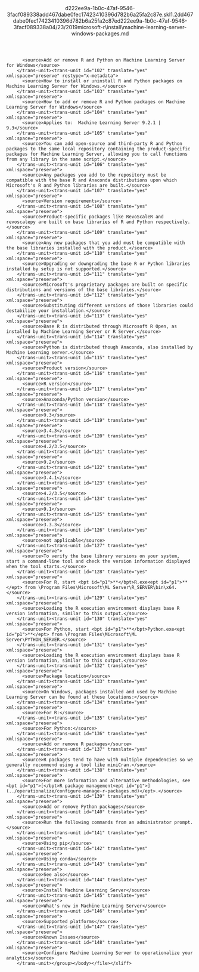 <?xml version="1.0"?><xliff version="1.2" xmlns="urn:oasis:names:tc:xliff:document:1.2" xmlns:xsi="http://www.w3.org/2001/XMLSchema-instance" xsi:schemaLocation="urn:oasis:names:tc:xliff:document:1.2 xliff-core-1.2-transitional.xsd"><file datatype="xml" original="machine-learning-server-windows-packages.md" source-language="en-US" target-language="en-US"><header><tool tool-id="mdxliff" tool-name="mdxliff" tool-version="1.0-1931010" tool-company="Microsoft" /><xliffext:skl_file_name xmlns:xliffext="urn:microsoft:content:schema:xliffextensions">d222ee9a-1b0c-47af-9546-3facf089338add467dabe0fec17423410396d782b6a25fa2c87e.skl</xliffext:skl_file_name><xliffext:version xmlns:xliffext="urn:microsoft:content:schema:xliffextensions">1.2</xliffext:version><xliffext:ms.openlocfilehash xmlns:xliffext="urn:microsoft:content:schema:xliffextensions">dd467dabe0fec17423410396d782b6a25fa2c87e</xliffext:ms.openlocfilehash><xliffext:ms.sourcegitcommit xmlns:xliffext="urn:microsoft:content:schema:xliffextensions">d222ee9a-1b0c-47af-9546-3facf089338a</xliffext:ms.sourcegitcommit><xliffext:ms.lasthandoff xmlns:xliffext="urn:microsoft:content:schema:xliffextensions">04/23/2019</xliffext:ms.lasthandoff><xliffext:ms.openlocfilepath xmlns:xliffext="urn:microsoft:content:schema:xliffextensions">microsoft-r\install\machine-learning-server-windows-packages.md</xliffext:ms.openlocfilepath></header><body><group id="content" extype="content"><trans-unit id="101" translate="yes" xml:space="preserve" restype="x-metadata">
          <source>Add or remove R and Python on Machine Learning Server for Windows</source>
        </trans-unit><trans-unit id="102" translate="yes" xml:space="preserve" restype="x-metadata">
          <source>How to install or uninstall R and Python packages on Machine Learning Server for Windows.</source>
        </trans-unit><trans-unit id="103" translate="yes" xml:space="preserve">
          <source>How to add or remove R and Python packages on Machine Learning Server for Windows</source>
        </trans-unit><trans-unit id="104" translate="yes" xml:space="preserve">
          <source>Applies to:  Machine Learning Server 9.2.1 | 9.3</source>
        </trans-unit><trans-unit id="105" translate="yes" xml:space="preserve">
          <source>You can add open-source and third-party R and Python packages to the same local repository containing the product-specific packages for Machine Learning Server, allowing you to call functions from any library in the same script.</source>
        </trans-unit><trans-unit id="106" translate="yes" xml:space="preserve">
          <source>Any packages you add to the repository must be compatible with the base R and Anaconda distributions upon which Microsoft's R and Python libraries are built.</source>
        </trans-unit><trans-unit id="107" translate="yes" xml:space="preserve">
          <source>Version requirements</source>
        </trans-unit><trans-unit id="108" translate="yes" xml:space="preserve">
          <source>Product-specific packages like RevoScaleR and revoscalepy are built on base libraries of R and Python respectively.</source>
        </trans-unit><trans-unit id="109" translate="yes" xml:space="preserve">
          <source>Any new packages that you add must be compatible with the base libraries installed with the product.</source>
        </trans-unit><trans-unit id="110" translate="yes" xml:space="preserve">
          <source>Upgrading or downgrading the base R or Python libraries installed by setup is not supported.</source>
        </trans-unit><trans-unit id="111" translate="yes" xml:space="preserve">
          <source>Microsoft's proprietary packages are built on specific distributions and versions of the base libraries.</source>
        </trans-unit><trans-unit id="112" translate="yes" xml:space="preserve">
          <source>Substituting different versions of those libraries could destabilize your installation.</source>
        </trans-unit><trans-unit id="113" translate="yes" xml:space="preserve">
          <source>Base R is distributed through Microsoft R Open, as installed by Machine Learning Server or R Server.</source>
        </trans-unit><trans-unit id="114" translate="yes" xml:space="preserve">
          <source>Python is distributed though Anaconda, also installed by Machine Learning server.</source>
        </trans-unit><trans-unit id="115" translate="yes" xml:space="preserve">
          <source>Product version</source>
        </trans-unit><trans-unit id="116" translate="yes" xml:space="preserve">
          <source>R version</source>
        </trans-unit><trans-unit id="117" translate="yes" xml:space="preserve">
          <source>Anaconda/Python version</source>
        </trans-unit><trans-unit id="118" translate="yes" xml:space="preserve">
          <source>9.3</source>
        </trans-unit><trans-unit id="119" translate="yes" xml:space="preserve">
          <source>3.4.3</source>
        </trans-unit><trans-unit id="120" translate="yes" xml:space="preserve">
          <source>4.2/3.5</source>
        </trans-unit><trans-unit id="121" translate="yes" xml:space="preserve">
          <source>9.2</source>
        </trans-unit><trans-unit id="122" translate="yes" xml:space="preserve">
          <source>3.4.1</source>
        </trans-unit><trans-unit id="123" translate="yes" xml:space="preserve">
          <source>4.2/3.5</source>
        </trans-unit><trans-unit id="124" translate="yes" xml:space="preserve">
          <source>9.1</source>
        </trans-unit><trans-unit id="125" translate="yes" xml:space="preserve">
          <source>3.3.3</source>
        </trans-unit><trans-unit id="126" translate="yes" xml:space="preserve">
          <source>not applicable</source>
        </trans-unit><trans-unit id="127" translate="yes" xml:space="preserve">
          <source>To verify the base library versions on your system, start a command-line tool and check the version information displayed when the tool starts.</source>
        </trans-unit><trans-unit id="128" translate="yes" xml:space="preserve">
          <source>For R, start <bpt id="p1">**</bpt>R.exe<ept id="p1">**</ept> from \Program Files\Microsoft\ML Server\R_SERVER\bin\x64.</source>
        </trans-unit><trans-unit id="129" translate="yes" xml:space="preserve">
          <source>Loading the R execution environment displays base R version information, similar to this output.</source>
        </trans-unit><trans-unit id="130" translate="yes" xml:space="preserve">
          <source>For Python, start <bpt id="p1">**</bpt>Python.exe<ept id="p1">**</ept> from \Program Files\Microsoft\ML Server\PYTHON_SERVER.</source>
        </trans-unit><trans-unit id="131" translate="yes" xml:space="preserve">
          <source>Loading the R execution environment displays base R version information, similar to this output.</source>
        </trans-unit><trans-unit id="132" translate="yes" xml:space="preserve">
          <source>Package location</source>
        </trans-unit><trans-unit id="133" translate="yes" xml:space="preserve">
          <source>On Windows, packages installed and used by Machine Learning Server can be found at these locations:</source>
        </trans-unit><trans-unit id="134" translate="yes" xml:space="preserve">
          <source>For R:</source>
        </trans-unit><trans-unit id="135" translate="yes" xml:space="preserve">
          <source>For Python:</source>
        </trans-unit><trans-unit id="136" translate="yes" xml:space="preserve">
          <source>Add or remove R packages</source>
        </trans-unit><trans-unit id="137" translate="yes" xml:space="preserve">
          <source>R packages tend to have with multiple dependencies so we generally recommend using a tool like miniCran.</source>
        </trans-unit><trans-unit id="138" translate="yes" xml:space="preserve">
          <source>For more information and alternative methodologies, see <bpt id="p1">[</bpt>R package management<ept id="p1">](../operationalize/configure-manage-r-packages.md)</ept>.</source>
        </trans-unit><trans-unit id="139" translate="yes" xml:space="preserve">
          <source>Add or remove Python packages</source>
        </trans-unit><trans-unit id="140" translate="yes" xml:space="preserve">
          <source>Run the following commands from an administrator prompt.</source>
        </trans-unit><trans-unit id="141" translate="yes" xml:space="preserve">
          <source>Using pip</source>
        </trans-unit><trans-unit id="142" translate="yes" xml:space="preserve">
          <source>Using conda</source>
        </trans-unit><trans-unit id="143" translate="yes" xml:space="preserve">
          <source>See also</source>
        </trans-unit><trans-unit id="144" translate="yes" xml:space="preserve">
          <source>Install Machine Learning Server</source>
        </trans-unit><trans-unit id="145" translate="yes" xml:space="preserve">
          <source>What's new in Machine Learning Server</source>
        </trans-unit><trans-unit id="146" translate="yes" xml:space="preserve">
          <source>Supported platforms</source>
        </trans-unit><trans-unit id="147" translate="yes" xml:space="preserve">
          <source>Known Issues</source>
        </trans-unit><trans-unit id="148" translate="yes" xml:space="preserve">
          <source>Configure Machine Learning Server to operationalize your analytics</source>
        </trans-unit></group></body></file></xliff>